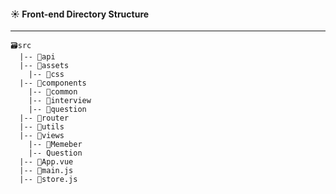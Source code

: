 #### ☀️ Front-end Directory Structure

------

```
🗃️src
  |-- 📁api
  |-- 📁assets
  	|-- 📁css
  |-- 📁components
  	|-- 📁common
	|-- 📁interview
	|-- 📁question
  |-- 📁router
  |-- 📁utils
  |-- 📁views
  	|-- 📁Memeber
	|-- Question
  |-- 📄App.vue
  |-- 📄main.js
  |-- 📄store.js
```



